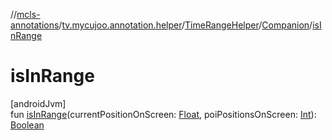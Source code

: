 //[mcls-annotations](../../../../index.md)/[tv.mycujoo.annotation.helper](../../index.md)/[TimeRangeHelper](../index.md)/[Companion](index.md)/[isInRange](is-in-range.md)

# isInRange

[androidJvm]\
fun [isInRange](is-in-range.md)(currentPositionOnScreen: [Float](https://kotlinlang.org/api/latest/jvm/stdlib/kotlin/-float/index.html), poiPositionsOnScreen: [Int](https://kotlinlang.org/api/latest/jvm/stdlib/kotlin/-int/index.html)): [Boolean](https://kotlinlang.org/api/latest/jvm/stdlib/kotlin/-boolean/index.html)
